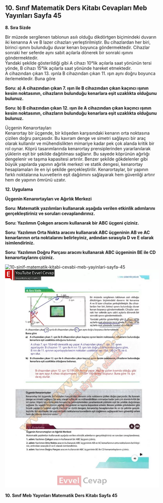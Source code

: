## 10. Sınıf Matematik Ders Kitabı Cevapları Meb Yayınları Sayfa 45

**8. Sıra Sizde**

Bir müzede sergilenen tablonun asılı olduğu dikdörtgen biçimindeki duvarın iki kenarına A ve B lazer cihazları yerleştirilmiştir. Bu cihazlardan her biri, birinci ışınını bulunduğu duvar kenarı boyunca göndermektedir. Cihazlar sonraki her seferde aynı sabit açılarla dönerek bir sonraki ışınını göndermektedir.  
 Yandaki şekilde gösterildiği gibi A cihazı 10°lik açılarla saat yönünün tersi yönde, B cihazı 15°lik açılarla saat yönünde hareket etmektedir.  
 A cihazından çıkan 13. ışınla B cihazından çıkan 11. ışın aynı doğru boyunca ilerlemektedir. Buna göre

**Soru: a) A cihazından çıkan 7. ışın ile B cihazından çıkan kaçıncı ışının kesim noktasının, cihazların bulunduğu kenarlara eşit uzaklıkta olduğunu bulunuz.**

**Soru: b) B cihazından çıkan 12. ışın ile A cihazından çıkan kaçıncı ışının kesim noktasının, cihazların bulunduğu kenarlara eşit uzaklıkta olduğunu bulunuz.**

Üçgenin Kenarortayları  
 Kenarortay bir üçgende, bir köşeden karşısındaki kenarın orta noktasına çizilen doğru parçasıdır. Bu kavram denge ve simetri sağlayıcı bir araç olarak kullanılır ve mühendislikten mimariye kadar pek çok alanda kritik bir rol oynar. Köprü tasarımlarında kenarortay prensiplerinden yararlanılarak yüklerin eşit bir şekilde dağıtılması sağlanır. Bu sayede köprünün ağırlığı dengelenir ve taşıma kapasitesi artırılır. Benzer şekilde gökdelenler gibi büyük yapılarda yapının ağırlık merkezi ve statik dengesi, kenarortay hesaplamaları ile en iyi şekilde gerçekleştirilir. Kenarortaylar, bir yapının farklı noktalarına kuvvetlerin eşit dağılımını sağlayarak hem güvenliği artırır hem de yapının ömrünü uzatır.

**12. Uygulama**

**Üçgenin Kenarortayları ve Ağırlık Merkezi**

**Soru: Matematik yazılımları kullanarak aşağıda verilen etkinlik adımlarını gerçekleştiriniz ve soruları cevaplandırınız.**

**Soru: Yazılımın Çokgen aracını kullanarak bir ABC üçgeni çiziniz.**

**Soru: Yazılımın Orta Nokta aracını kullanarak ABC üçgeninin AB ve AC kenarlarının orta noktalarını belirleyiniz, ardından sırasıyla D ve E olarak isimlendiriniz.**

**Soru: Yazılımın Doğru Parçası aracını kullanarak ABC üçgeninin BE ile CD kenarortaylarını çiziniz.**

![10-sinif-matematik-kitabi-cevabi-meb-yayinlari-sayfa-45]()![10-sinif-matematik-kitabi-cevabi-meb-yayinlari-sayfa-45](./image1.webp)

**10. Sınıf Meb Yayınları Matematik Ders Kitabı Sayfa 45**